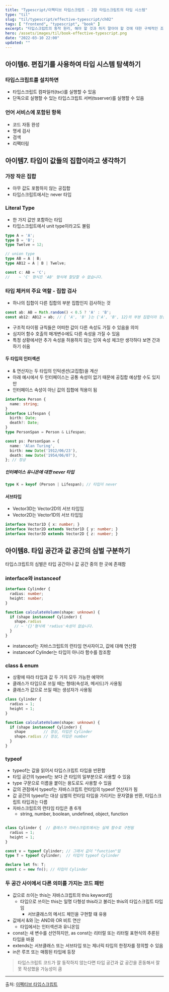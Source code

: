 ```yaml
---
title: "Typescript/이펙티브 타입스크립트 - 2장 타입스크립트의 타입 시스템"  
type: "til"
slug: "til/typescript/effective-typescript/ch02"
tags: [ "frontend", "typescript", "book" ]
excerpt: "타입스크립트의 동작 원리, 해야 할 것과 하지 말아야 할 것에 대한 구체적인 조언을 담은 이펙티브 타입스크립트"
hero: /assets/images/til/book-effective-typescript.png
date: "2022-03-10 22:00"  
updated: ""  
---  
```



## 아이템6. 편집기를 사용하여 타입 시스템 탐색하기

### 타입스크립트를 설치하면   
- 타입스크립트 컴파일러(tsc)를 실행할 수 있음
- 단독으로 실행할 수 있는 타입스크립트 서버(tsserver)를 실행할 수 있음  

### 언어 서비스에 포함된 항목    
- 코드 자동 완성
- 명세 검사
- 검색
- 리팩터링

    
## 아이템7. 타입이 값들의 집합이라고 생각하기    

### 가장 작은 집합    
- 아무 값도 포함하지 않는 공집합  
- 타입스크립트에서는 never 타입

### Literal Type  
- 한 가지 값만 포함하는 타입  
- 타입스크립트에서 unit type이라고도 불림  

```typescript  
type A = 'A';
type B = 'B';
type Twelve = 12;

// union type
type AB = A | B;
type AB12 = A | B | Twelve;

const c: AB = 'C';
//    ~ 'C' 형식은 'AB' 형식에 할당할 수 없습니다.    
```  

### 타입 체커의 주요 역할 - 집합 검사  
- 하나의 집합이 다른 집합의 부분 집합인지 검사하는 것  

```typescript  
const ab: AB = Math.random() < 0.5 ? 'A' : 'B';
const ab12: AB12 = ab; // { 'A', 'B' }는 {'A', 'B', 12}의 부분 집합이라 정상임  
```

- 구조적 타이핑 규칙들은 어떠한 값이 다른 속성도 가질 수 있음을 의미  
- 심지어 함수 호출의 매개변수에도 다른 속성을 가질 수 있음  
- 특정 상황에서만 추가 속성을 허용하지 않는 잉여 속성 체크만 생각하다 보면 간과하기 쉬움  


#### 두 타입의 인터섹션  

- & 연산자는 두 타입의 인턱센션(교집합)을 계산  
- 아래 예시에서 두 인터페이스는 공통 속성이 없기 때문에 공집합 예상할 수도 있지만  
- 인터페이스 속성이 아닌 값의 집합에 적용이 됨

```typescript
interface Person {
  name: string;
}
interface Lifespan {
  birth: Date;
  death?: Date;
}
type PersonSpan = Person & Lifespan;

const ps: PersonSpan = {
  name: 'Alan Turing',
  birth: new Date('1912/06/23'),
  death: new Date('1954/06/07'),
}; // 정상  

```  

##### 인터페이스 유니온에 대한 never 타입  
```typescript
type K = keyof (Person | Lifespan); // 타입이 never 
```  


#### 서브타입
- Vector3D는 Vector2D의 서브 타입임    
- Vector2D는 Vector1D의 서브 타입임    

```typescript
interface Vector1D { x: number; }
interface Vector2D extends Vector1D { y: number; }
interface Vector3D extends Vector2D { z: number; }
```



## 아이템8. 타입 공간과 값 공간의 심벌 구분하기   

타입스크립트의 심벌은 타입 공간이나 값 공간 중의 한 곳에 존재함

### interface와 instanceof 
```typescript
interface Cylinder {
  radius: number;
  height: number;
}

function calculateVolumn(shape: unknown) {
  if (shape instanceof Cylinder) {
    shape.radius
    // ~ '{}'형식에 'radius'속성이 없습니다. 
  }
}
```  

- instanceof는 자바스크립트의 런타임 연사자이고, 값에 대해 연산함  
- instanceof Cylinder는 타입이 아니라 함수를 참조함  


### class & enum  

- 상황에 따라 타입과 값 두 가지 모두 가능한 예약어  
- 클래스가 타입으로 쓰일 때는 형태(속성과, 메서드)가 사용됨
- 클래스가 값으로 쓰일 때는 생성자가 사용됨  

```typescript
class Cylinder {
  radius = 1;
  height = 1;
}

function calculateVolumn(shape: unknown) {
  if (shape instanceof Cylinder) {
    shape        // 정상, 타입은 Cylinder  
    shape.radius // 정상, 타입은 number
  }
}
```

### typeof  

- typeof는 값을 읽어서 타입스크립트 타입을 반환함  
- 타입 공간의 typeof는 보다 큰 타입의 일부분으로 사용할 수 있음  
- type 구문으로 이름을 붙이는 용도로도 사용할 수 있음  
- 값의 관점에서 typeof는 자바스크립트 런타임의 typeof 연산자가 됨  
- 값 공간의 typeof는 대상 심벌의 런타임 타입을 가리키는 문자열을 반환, 타입스크립트 타입과는 다름  
- 자바스크립트의 런타임 타입은 총 6개
  - string, number, boolean, undefined, object, function  


```typescript  
  
class Cylinder {  // 클래스가 자바스크립트에서는 실제 함수로 구현됨  
  radius = 1;
  height = 1;
}

const v = typeof Cylinder; // 그래서 값이 "function"임   
type T = typeof Cylinder;  // 타입이 typeof Cylinder  

declare let fn: T;
const c = new fn(); // 타입이 Cylinder  
```


### 두 공간 사이에서 다른 의미를 가지는 코드 패턴  

- 값으로 쓰이는 this는 자바스크립트의 this keyword임  
  - 타입으로 쓰이는 this는 일명 다형성 this라고 불리는 this의 타입스크립트 타입임  
    - 서브클래스의 메서드 체인을 구현할 떄 유용
- 값에서 &와 |는 AND와 OR 비트 연산
  - 타입에서는 인터섹션과 유니온임 
- const는 새 변수를 선언하지만, as const는 리터럴 또는 리터럴 표현식의 추론된 타입을 바꿈  
- extends는 서브클래스 또는 서브타입 또는 제너릭 타입의 한정자를 정의할 수 있음  
- in은 루프 또는 매핑된 타입에 등장  

> 타입스크립트 코드가 잘 동작하지 않는다면 타입 공간과 값 공간을 혼동해서 잘못 작성했을 가능성이 큼  












---  

출처: [이펙티브 타입스크립트](https://link.coupang.com/a/ki28i)  
